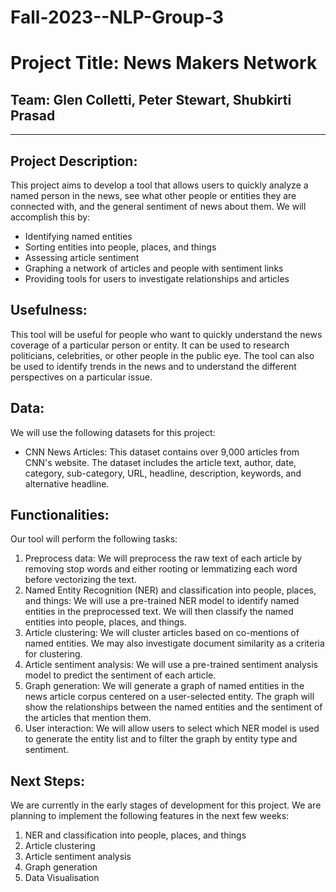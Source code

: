 # Fall-2023--NLP-Group-3


# Project Title: News Makers Network

## Team: Glen Colletti, Peter Stewart, Shubkirti Prasad

---

## Project Description:

This project aims to develop a tool that allows users to quickly analyze a named person in the news, see what other people or entities they are connected with, and the general sentiment of news about them. We will accomplish this by:
- Identifying named entities
- Sorting entities into people, places, and things
- Assessing article sentiment
- Graphing a network of articles and people with sentiment links
- Providing tools for users to investigate relationships and articles

## Usefulness:

This tool will be useful for people who want to quickly understand the news coverage of a particular person or entity. It can be used to research politicians, celebrities, or other people in the public eye. The tool can also be used to identify trends in the news and to understand the different perspectives on a particular issue.

## Data:

We will use the following datasets for this project:

- CNN News Articles: 
This dataset contains over 9,000 articles from CNN's website. The dataset includes the article text, author, date, category, sub-category, URL, headline, description, keywords, and alternative headline.

## Functionalities:

Our tool will perform the following tasks:

1. Preprocess data: We will preprocess the raw text of each article by removing stop words and either rooting or lemmatizing each word before vectorizing the text.
2. Named Entity Recognition (NER) and classification into people, places, and things: We will use a pre-trained NER model to identify named entities in the preprocessed text. We will then classify the named entities into people, places, and things.
3. Article clustering: We will cluster articles based on co-mentions of named entities. We may also investigate document similarity as a criteria for clustering.
4. Article sentiment analysis: We will use a pre-trained sentiment analysis model to predict the sentiment of each article.
5. Graph generation: We will generate a graph of named entities in the news article corpus centered on a user-selected entity. The graph will show the relationships between the named entities and the sentiment of the articles that mention them.
6. User interaction: We will allow users to select which NER model is used to generate the entity list and to filter the graph by entity type and sentiment.


## Next Steps:

We are currently in the early stages of development for this project. We are planning to implement the following features in the next few weeks:

1. NER and classification into people, places, and things
2. Article clustering
3. Article sentiment analysis
4. Graph generation
5. Data Visualisation
